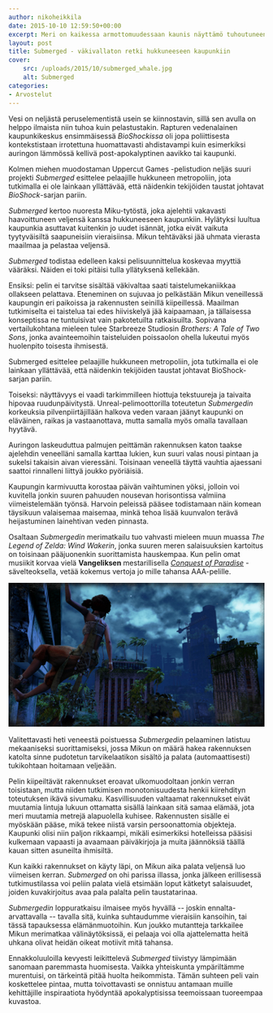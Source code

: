 ```yaml
---
author: nikoheikkila
date: 2015-10-10 12:59:50+00:00
excerpt: Meri on kaikessa armottomuudessaan kaunis näyttämö tuhoutuneen kaupungin tutkimukselle. Miten väkivallaton Submerged toimii pelinä?
layout: post
title: Submerged - väkivallaton retki hukkuneeseen kaupunkiin
cover:
    src: /uploads/2015/10/submerged_whale.jpg
    alt: Submerged
categories:
- Arvostelut
---
```


Vesi on neljästä peruselementistä usein se kiinnostavin, sillä sen avulla on helppo ilmaista niin tuhoa kuin pelastustakin. Rapturen vedenalainen kaupunkikeskus ensimmäisessä _BioShockissa_ oli jopa poliittisesta kontekstistaan irrotettuna huomattavasti ahdistavampi kuin esimerkiksi auringon lämmössä kellivä post-apokalyptinen aavikko tai kaupunki.

Kolmen miehen muodostaman Uppercut Games -pelistudion neljäs suuri projekti _Submerged_ esittelee pelaajille hukkuneen metropoliin, jota tutkimalla ei ole lainkaan yllättävää, että näidenkin tekijöiden taustat johtavat _BioShock_-sarjan pariin.

_Submerged_ kertoo nuoresta Miku-tytöstä, joka ajelehtii vakavasti haavoittuneen veljensä kanssa hukkuneeseen kaupunkiin. Hylätyksi luultua kaupunkia asuttavat kuitenkin jo uudet isännät, jotka eivät vaikuta tyytyväisiltä saapuneisiin vieraisiinsa. Mikun tehtäväksi jää uhmata vierasta maailmaa ja pelastaa veljensä.

_Submerged_ todistaa edelleen kaksi pelisuunnittelua koskevaa myyttiä vääräksi. Näiden ei toki pitäisi tulla yllätyksenä kellekään.

Ensiksi: pelin ei tarvitse sisältää väkivaltaa saati taistelumekaniikkaa ollakseen pelattava. Eteneminen on sujuvaa jo pelkästään Mikun veneillessä kaupungin eri paikoissa ja rakennusten seinillä kiipeillessä. Maailman tutkimiselta ei taistelua tai edes hiiviskelyä jää kaipaamaan, ja tällaisessa konseptissa ne tuntuisivat vain pakotetuilta ratkaisuilta. Sopivana vertailukohtana mieleen tulee Starbreeze Studiosin _Brothers: A Tale of Two Sons_, jonka avainteemoihin taisteluiden poissaolon ohella lukeutui myös huolenpito toisesta ihmisestä.

<div class="pullquote">
Submerged esittelee pelaajille hukkuneen metropoliin, jota tutkimalla ei ole lainkaan yllättävää, että näidenkin tekijöiden taustat johtavat BioShock-sarjan pariin.
</div>

Toiseksi: näyttävyys ei vaadi tarkimmilleen hiottuja tekstuureja ja taivaita hipovaa ruudunpäivitystä. Unreal-pelimoottorilla toteutetun _Submergedin_ korkeuksia pilvenpiirtäjillään halkova veden varaan jäänyt kaupunki on eläväinen, raikas ja vastaanottava, mutta samalla myös omalla tavallaan hyytävä.

Auringon laskeuduttua palmujen peittämän rakennuksen katon taakse ajelehdin veneelläni samalla karttaa lukien, kun suuri valas nousi pintaan ja sukelsi takaisin aivan vieressäni. Toisinaan veneellä täyttä vauhtia ajaessani saattoi rinnalleni liittyä joukko pyöriäisiä.

Kaupungin karmivuutta korostaa päivän vaihtuminen yöksi, jolloin voi kuvitella jonkin suuren pahuuden nousevan horisontissa valmiina viimeistelemään työnsä. Harvoin peleissä pääsee todistamaan näin komean täysikuun valaisemaa maisemaa, minkä tehoa lisää kuunvalon terävä heijastuminen lainehtivan veden pinnasta.

Osaltaan _Submergedin_ merimatkailu tuo vahvasti mieleen muun muassa _The Legend of Zelda: Wind Wakerin_, jonka suuren meren salaisuuksien kartoitus on toisinaan pääjuonenkin suorittamista hauskempaa. Kun pelin omat musiikit korvaa vielä **Vangeliksen** mestarillisella [_Conquest of Paradise_](https://www.youtube.com/watch?v=WYeDsa4Tw0c) -sävelteoksella, vetää kokemus vertoja jo mille tahansa AAA-pelille.

[![Arvio: Submerged](/uploads/2015/10/submerged_night.jpg)](/uploads/2015/10/submerged_night.jpg)

Valitettavasti heti veneestä poistuessa _Submergedin_ pelaaminen latistuu mekaaniseksi suorittamiseksi, jossa Mikun on määrä hakea rakennuksen katolta sinne pudotetun tarvikelaatikon sisältö ja palata (automaattisesti) tukikohtaan hoitamaan veljeään.

Pelin kiipeiltävät rakennukset eroavat ulkomuodoltaan jonkin verran toisistaan, mutta niiden tutkimisen monotonisuudesta henkii kiirehdityn toteutuksen ikävä sivumaku. Kasvillisuuden valtaamat rakennukset eivät muutamia lintuja lukuun ottamatta sisällä lainkaan sitä samaa elämää, jota meri muutamia metrejä alapuolella kuhisee. Rakennusten sisälle ei myöskään pääse, mikä tekee niistä varsin persoonattomia objekteja. Kaupunki olisi niin paljon rikkaampi, mikäli esimerkiksi hotelleissa pääsisi kulkemaan vapaasti ja avaamaan päiväkirjoja ja muita jäännöksiä täällä kauan sitten asuneilta ihmisiltä.

Kun kaikki rakennukset on käyty läpi, on Mikun aika palata veljensä luo viimeisen kerran. _Submerged_ on ohi parissa illassa, jonka jälkeen erillisessä tutkimustilassa voi peliin palata vielä etsimään loput kätketyt salaisuudet, joiden kuvakirjoitus avaa pala palalta pelin taustatarinaa.

_Submergedin_ loppuratkaisu ilmaisee myös hyvällä -- joskin ennalta-arvattavalla -- tavalla sitä, kuinka suhtaudumme vieraisiin kansoihin, tai tässä tapauksessa elämänmuotoihin. Kun joukko mutantteja tarkkailee Mikun merimatkaa välinäytöksissä, ei pelaaja voi olla ajattelematta heitä uhkana olivat heidän oikeat motiivit mitä tahansa.

Ennakkoluuloilla kevyesti leikittelevä _Submerged_ tiivistyy lämpimään sanomaan paremmasta huomisesta. Vaikka yhteiskunta ympäriltämme murentuisi, on tärkeintä pitää huolta heikommista. Tämän suhteen peli vain koskettelee pintaa, mutta toivottavasti se onnistuu antamaan muille kehittäjille inspiraatiota hyödyntää apokalyptisissa teemoissaan tuoreempaa kuvastoa.
